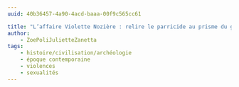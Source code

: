 ```yaml
---
uuid: 40b36457-4a90-4acd-baaa-00f9c565cc61

title: "L’affaire Violette Nozière : relire le parricide au prisme du genre"
author: 
    - ZoePoliJulietteZanetta
tags:
    - histoire/civilisation/archéologie
    - époque contemporaine
    - violences
    - sexualités
---
```


